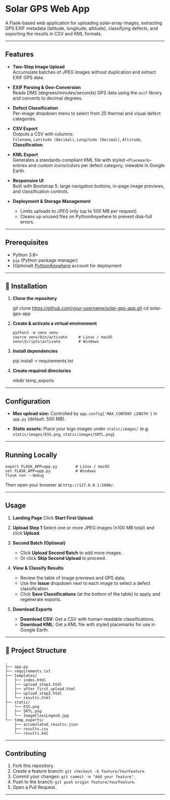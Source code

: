 # Solar GPS Web App

A Flask-based web application for uploading solar‐array images, extracting GPS EXIF metadata (latitude, longitude, altitude), classifying defects, and exporting the results in CSV and KML formats.

---

##  Features

- **Two-Step Image Upload**  
  Accumulate batches of JPEG images without duplication and extract EXIF GPS data.

- **EXIF Parsing & Geo-Conversion**  
  Reads DMS (degrees/minutes/seconds) GPS data using the `exif` library and converts to decimal degrees.

- **Defect Classification**  
  Per-image dropdown menu to select from 25 thermal and visual defect categories.

- **CSV Export**  
  Outputs a CSV with columns:  
  `Filename`, `Latitude (Decimal)`, `Longitude (Decimal)`, `Altitude`, **Classification**.

- **KML Export**  
  Generates a standards-compliant KML file with styled `<Placemark>` entries and custom icons/colors per defect category, viewable in Google Earth.

- **Responsive UI**  
  Built with Bootstrap 5: large navigation buttons, in-page image previews, and classification controls.

- **Deployment & Storage Management**  
  - Limits uploads to JPEG only (up to 500 MB per request).  
  - Cleans up unused files on PythonAnywhere to prevent disk-full errors.

---

## Prerequisites

- Python 3.8+  
- `pip` (Python package manager)  
- (Optional) [PythonAnywhere](https://www.pythonanywhere.com/) account for deployment  

---

## 🚀 Installation

1. **Clone the repository**  

   git clone https://github.com/your-username/solar-gps-app.git
   cd solar-gps-app


2. **Create & activate a virtual environment**

   ```
   python3 -m venv venv
   source venv/bin/activate     # Linux / macOS
   venv\Scripts\activate        # Windows
   ```

3. **Install dependencies**


   pip install -r requirements.txt


4. **Create required directories**


   mkdir temp_exports


---

##  Configuration

* **Max upload size:**
  Controlled by `app.config['MAX_CONTENT_LENGTH']` in `app.py` (default: 500 MB).

* **Static assets:**
  Place your logo images under `static/images/` (e.g. `static/images/ESS.png`, `static/images/SRTL.png`).

---

##  Running Locally

```
export FLASK_APP=app.py        # Linux / macOS
set FLASK_APP=app.py           # Windows
flask run --debug
```

Then open your browser at `http://127.0.0.1:5000/`.

---

##  Usage

1. **Landing Page**
   Click **Start First Upload**.

2. **Upload Step 1**
   Select one or more JPEG images (≤100 MB total) and click **Upload**.

3. **Second Batch (Optional)**

   * Click **Upload Second Batch** to add more images.
   * Or click **Skip Second Upload** to proceed.

4. **View & Classify Results**

   * Review the table of image previews and GPS data.
   * Use the **Issue** dropdown next to each image to select a defect classification.
   * Click **Save Classifications** (at the bottom of the table) to apply and regenerate exports.

5. **Download Exports**

   * **Download CSV**: Get a CSV with human-readable classifications.
   * **Download KML**: Get a KML file with styled placemarks for use in Google Earth.

---

## 📁 Project Structure

```
.
├── app.py
├── requirements.txt
├── templates/
│   ├── index.html
│   ├── upload_step1.html
│   ├── after_first_upload.html
│   ├── upload_step2.html
│   └── results.html
├── static/
│   └── ESS.png
│   ├── SRTL.png
│   └── ImageClassLegend.jpg
└── temp_exports/
    ├── accumulated_results.json
    ├── results.csv
    └── results.kml
```

---

## Contributing

1. Fork this repository.
2. Create a feature branch: `git checkout -b feature/YourFeature`.
3. Commit your changes: `git commit -m "Add your feature"`.
4. Push to the branch: `git push origin feature/YourFeature`.
5. Open a Pull Request.

---
